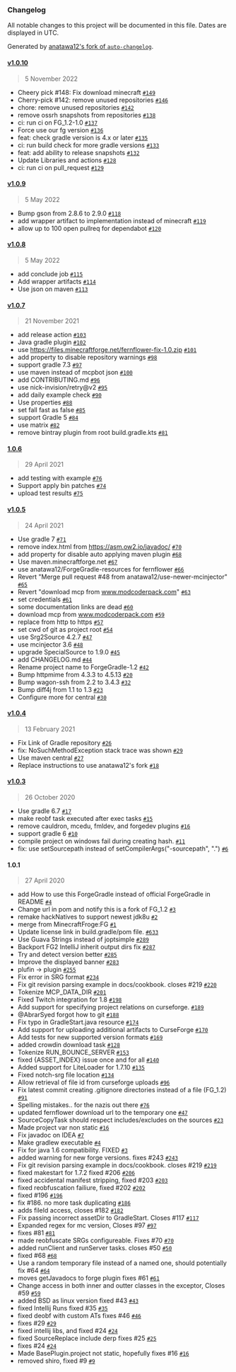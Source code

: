 ### Changelog

All notable changes to this project will be documented in this file. Dates are displayed in UTC.

Generated by [anatawa12's fork of `auto-changelog`](https://github.com/anatawa12/auto-changelog).

#### [v1.0.10](https://github.com/anatawa12/ForgeGradle-1.2/compare/v1.0.9...v1.0.10)

> 5 November 2022

- Cheery pick #148: Fix download minecraft [`#149`](https://github.com/anatawa12/ForgeGradle-1.2/pull/149)
- Cherry-pick #142: remove unused repositories [`#146`](https://github.com/anatawa12/ForgeGradle-1.2/pull/146)
- chore: remove unused repositories [`#142`](https://github.com/anatawa12/ForgeGradle-1.2/pull/142)
- remove ossrh snapshots from repositories [`#138`](https://github.com/anatawa12/ForgeGradle-1.2/pull/138)
- ci: run ci on FG_1.2-1.0 [`#137`](https://github.com/anatawa12/ForgeGradle-1.2/pull/137)
- Force use our fg version [`#136`](https://github.com/anatawa12/ForgeGradle-1.2/pull/136)
- feat: check gradle version is 4.x or later [`#135`](https://github.com/anatawa12/ForgeGradle-1.2/pull/135)
- ci: run build check for more gradle versions [`#133`](https://github.com/anatawa12/ForgeGradle-1.2/pull/133)
- feat: add ability to release snapshots [`#132`](https://github.com/anatawa12/ForgeGradle-1.2/pull/132)
- Update Libraries and actions [`#128`](https://github.com/anatawa12/ForgeGradle-1.2/pull/128)
- ci: run ci on pull_request [`#129`](https://github.com/anatawa12/ForgeGradle-1.2/pull/129)

#### [v1.0.9](https://github.com/anatawa12/ForgeGradle-1.2/compare/v1.0.8...v1.0.9)

> 5 May 2022

- Bump gson from 2.8.6 to 2.9.0 [`#118`](https://github.com/anatawa12/ForgeGradle-1.2/pull/118)
- add wrapper artifact to implementation instead of minecraft [`#119`](https://github.com/anatawa12/ForgeGradle-1.2/pull/119)
- allow up to 100 open pullreq for dependabot [`#120`](https://github.com/anatawa12/ForgeGradle-1.2/pull/120)

#### [v1.0.8](https://github.com/anatawa12/ForgeGradle-1.2/compare/v1.0.7...v1.0.8)

> 5 May 2022

- add conclude job [`#115`](https://github.com/anatawa12/ForgeGradle-1.2/pull/115)
- Add wrapper artifacts [`#114`](https://github.com/anatawa12/ForgeGradle-1.2/pull/114)
- Use json on maven [`#113`](https://github.com/anatawa12/ForgeGradle-1.2/pull/113)

#### [v1.0.7](https://github.com/anatawa12/ForgeGradle-1.2/compare/1.0.6...v1.0.7)

> 21 November 2021

- add release action [`#103`](https://github.com/anatawa12/ForgeGradle-1.2/pull/103)
- Java gradle plugin [`#102`](https://github.com/anatawa12/ForgeGradle-1.2/pull/102)
- use https://files.minecraftforge.net/fernflower-fix-1.0.zip [`#101`](https://github.com/anatawa12/ForgeGradle-1.2/pull/101)
- add property to disable repository warnings [`#98`](https://github.com/anatawa12/ForgeGradle-1.2/pull/98)
- support gradle 7.3 [`#97`](https://github.com/anatawa12/ForgeGradle-1.2/pull/97)
- use maven instead of mcpbot json [`#100`](https://github.com/anatawa12/ForgeGradle-1.2/pull/100)
- add CONTRIBUTING.md [`#96`](https://github.com/anatawa12/ForgeGradle-1.2/pull/96)
- use nick-invision/retry@v2 [`#95`](https://github.com/anatawa12/ForgeGradle-1.2/pull/95)
- add daily example check [`#90`](https://github.com/anatawa12/ForgeGradle-1.2/pull/90)
- Use properties [`#88`](https://github.com/anatawa12/ForgeGradle-1.2/pull/88)
- set fall fast as false [`#85`](https://github.com/anatawa12/ForgeGradle-1.2/pull/85)
- support Gradle 5 [`#84`](https://github.com/anatawa12/ForgeGradle-1.2/pull/84)
- use matrix [`#82`](https://github.com/anatawa12/ForgeGradle-1.2/pull/82)
- remove bintray plugin from root build.gradle.kts [`#81`](https://github.com/anatawa12/ForgeGradle-1.2/pull/81)

#### [1.0.6](https://github.com/anatawa12/ForgeGradle-1.2/compare/v1.0.5...1.0.6)

> 29 April 2021

- add testing with example [`#76`](https://github.com/anatawa12/ForgeGradle-1.2/pull/76)
- Support apply bin patches [`#74`](https://github.com/anatawa12/ForgeGradle-1.2/pull/74)
- upload test results [`#75`](https://github.com/anatawa12/ForgeGradle-1.2/pull/75)

#### [v1.0.5](https://github.com/anatawa12/ForgeGradle-1.2/compare/v1.0.4...v1.0.5)

> 24 April 2021

- Use gradle 7 [`#71`](https://github.com/anatawa12/ForgeGradle-1.2/pull/71)
- remove index.html from https://asm.ow2.io/javadoc/ [`#70`](https://github.com/anatawa12/ForgeGradle-1.2/pull/70)
- add property for disable auto applying maven plugin [`#68`](https://github.com/anatawa12/ForgeGradle-1.2/pull/68)
- Use maven.minecraftforge.net [`#67`](https://github.com/anatawa12/ForgeGradle-1.2/pull/67)
- use anatawa12/ForgeGradle-resources for fernflower [`#66`](https://github.com/anatawa12/ForgeGradle-1.2/pull/66)
- Revert "Merge pull request #48 from anatawa12/use-newer-mcinjector" [`#65`](https://github.com/anatawa12/ForgeGradle-1.2/pull/65)
- Revert "download mcp from www.modcoderpack.com" [`#63`](https://github.com/anatawa12/ForgeGradle-1.2/pull/63)
- set credentials [`#61`](https://github.com/anatawa12/ForgeGradle-1.2/pull/61)
- some documentation links are dead [`#60`](https://github.com/anatawa12/ForgeGradle-1.2/pull/60)
- download mcp from www.modcoderpack.com [`#59`](https://github.com/anatawa12/ForgeGradle-1.2/pull/59)
- replace from http to https [`#57`](https://github.com/anatawa12/ForgeGradle-1.2/pull/57)
- set cwd of git as project root [`#54`](https://github.com/anatawa12/ForgeGradle-1.2/pull/54)
- use Srg2Source 4.2.7 [`#47`](https://github.com/anatawa12/ForgeGradle-1.2/pull/47)
- use mcinjector 3.6 [`#48`](https://github.com/anatawa12/ForgeGradle-1.2/pull/48)
- upgrade SpecialSource to 1.9.0 [`#45`](https://github.com/anatawa12/ForgeGradle-1.2/pull/45)
- add CHANGELOG.md [`#44`](https://github.com/anatawa12/ForgeGradle-1.2/pull/44)
- Rename project name to ForgeGradle-1.2 [`#42`](https://github.com/anatawa12/ForgeGradle-1.2/pull/42)
- Bump httpmime from 4.3.3 to 4.5.13 [`#20`](https://github.com/anatawa12/ForgeGradle-1.2/pull/20)
- Bump wagon-ssh from 2.2 to 3.4.3 [`#32`](https://github.com/anatawa12/ForgeGradle-1.2/pull/32)
- Bump diff4j from 1.1 to 1.3 [`#23`](https://github.com/anatawa12/ForgeGradle-1.2/pull/23)
- Configure more for central [`#30`](https://github.com/anatawa12/ForgeGradle-1.2/pull/30)

#### [v1.0.4](https://github.com/anatawa12/ForgeGradle-1.2/compare/v1.0.3...v1.0.4)

> 13 February 2021

- Fix Link of Gradle repository [`#26`](https://github.com/anatawa12/ForgeGradle-1.2/pull/26)
- fix: NoSuchMethodException stack trace was shown [`#29`](https://github.com/anatawa12/ForgeGradle-1.2/pull/29)
- Use maven central [`#27`](https://github.com/anatawa12/ForgeGradle-1.2/pull/27)
- Replace instructions to use anatawa12's fork [`#18`](https://github.com/anatawa12/ForgeGradle-1.2/pull/18)

#### [v1.0.3](https://github.com/anatawa12/ForgeGradle-1.2/compare/1.0.1...v1.0.3)

> 26 October 2020

- Use gradle 6.7 [`#17`](https://github.com/anatawa12/ForgeGradle-1.2/pull/17)
- make reobf task executed after exec tasks [`#15`](https://github.com/anatawa12/ForgeGradle-1.2/pull/15)
- remove cauldron, mcedu, fmldev, and forgedev plugins [`#16`](https://github.com/anatawa12/ForgeGradle-1.2/pull/16)
- support gradle 6 [`#10`](https://github.com/anatawa12/ForgeGradle-1.2/pull/10)
- compile project on windows fail during creating hash. [`#11`](https://github.com/anatawa12/ForgeGradle-1.2/pull/11)
- fix: use setSourcepath instead of setCompilerArgs("-sourcepath", ".") [`#6`](https://github.com/anatawa12/ForgeGradle-1.2/pull/6)

#### 1.0.1

> 27 April 2020

- add How to use this ForgeGradle instead of official ForgeGradle in README [`#4`](https://github.com/anatawa12/ForgeGradle-1.2/pull/4)
- Change url in pom and notify this is a fork of FG_1.2 [`#3`](https://github.com/anatawa12/ForgeGradle-1.2/pull/3)
- remake hackNatives to support newest jdk8u [`#2`](https://github.com/anatawa12/ForgeGradle-1.2/pull/2)
- merge from MinecraftFroge:FG [`#1`](https://github.com/anatawa12/ForgeGradle-1.2/pull/1)
- Update license link in build.gradle/pom file. [`#633`](https://github.com/anatawa12/ForgeGradle-1.2/pull/633)
- Use Guava Strings instead of joptsimple [`#289`](https://github.com/anatawa12/ForgeGradle-1.2/pull/289)
- Backport FG2 IntelliJ inherit output dirs fix [`#287`](https://github.com/anatawa12/ForgeGradle-1.2/pull/287)
- Try and detect version better [`#285`](https://github.com/anatawa12/ForgeGradle-1.2/pull/285)
- Improve the displayed banner [`#283`](https://github.com/anatawa12/ForgeGradle-1.2/pull/283)
- plufin -&gt; plugin [`#255`](https://github.com/anatawa12/ForgeGradle-1.2/pull/255)
- Fix error in SRG format [`#234`](https://github.com/anatawa12/ForgeGradle-1.2/pull/234)
- Fix git revision parsing example in docs/cookbook. closes #219 [`#220`](https://github.com/anatawa12/ForgeGradle-1.2/pull/220)
- Tokenize MCP_DATA_DIR [`#201`](https://github.com/anatawa12/ForgeGradle-1.2/pull/201)
- Fixed Twitch integration for 1.8 [`#198`](https://github.com/anatawa12/ForgeGradle-1.2/pull/198)
- Add support for specifying project relations on curseforge. [`#189`](https://github.com/anatawa12/ForgeGradle-1.2/pull/189)
- @AbrarSyed forgot how to git [`#188`](https://github.com/anatawa12/ForgeGradle-1.2/pull/188)
- Fix typo in GradleStart.java resource [`#174`](https://github.com/anatawa12/ForgeGradle-1.2/pull/174)
- Add support for uploading additional artifacts to CurseForge [`#170`](https://github.com/anatawa12/ForgeGradle-1.2/pull/170)
- Add tests for new supported version formats [`#169`](https://github.com/anatawa12/ForgeGradle-1.2/pull/169)
- added crowdin download task [`#128`](https://github.com/anatawa12/ForgeGradle-1.2/pull/128)
- Tokenize RUN_BOUNCE_SERVER [`#153`](https://github.com/anatawa12/ForgeGradle-1.2/pull/153)
- fixed {ASSET_INDEX} issue once and for all [`#140`](https://github.com/anatawa12/ForgeGradle-1.2/pull/140)
- Added support for LiteLoader for 1.7.10 [`#135`](https://github.com/anatawa12/ForgeGradle-1.2/pull/135)
- Fixed notch-srg file location [`#134`](https://github.com/anatawa12/ForgeGradle-1.2/pull/134)
- Allow retrieval of file id from curseforge uploads [`#96`](https://github.com/anatawa12/ForgeGradle-1.2/pull/96)
- Fix latest commit creating .gitignore directories instead of a file (FG_1.2) [`#91`](https://github.com/anatawa12/ForgeGradle-1.2/pull/91)
- Spelling mistakes..  for the nazis out there [`#76`](https://github.com/anatawa12/ForgeGradle-1.2/pull/76)
- updated fernflower download url to the temporary one [`#47`](https://github.com/anatawa12/ForgeGradle-1.2/pull/47)
- SourceCopyTask should respect includes/excludes on the sources [`#23`](https://github.com/anatawa12/ForgeGradle-1.2/pull/23)
- Made project var non static [`#16`](https://github.com/anatawa12/ForgeGradle-1.2/pull/16)
- Fix javadoc on IDEA [`#7`](https://github.com/anatawa12/ForgeGradle-1.2/pull/7)
- Make gradlew executable [`#4`](https://github.com/anatawa12/ForgeGradle-1.2/pull/4)
- Fix for java 1.6 compatibility. FIXED [`#3`](https://github.com/anatawa12/ForgeGradle-1.2/pull/3)
- added warning for new forge versions. fixes #243 [`#243`](https://github.com/anatawa12/ForgeGradle-1.2/issues/243)
- Fix git revision parsing example in docs/cookbook. closes #219 [`#219`](https://github.com/anatawa12/ForgeGradle-1.2/issues/219)
- fixed makestart for 1.7.2  fixed #206 [`#206`](https://github.com/anatawa12/ForgeGradle-1.2/issues/206)
- fixed accidental manifest stripping, fixed #203 [`#203`](https://github.com/anatawa12/ForgeGradle-1.2/issues/203)
- fixed reobfuscation failiure, fixed #202 [`#202`](https://github.com/anatawa12/ForgeGradle-1.2/issues/202)
- fixed #196 [`#196`](https://github.com/anatawa12/ForgeGradle-1.2/issues/196)
- fix #186. no more task duplicating [`#186`](https://github.com/anatawa12/ForgeGradle-1.2/issues/186)
- adds fileId access, closes #182 [`#182`](https://github.com/anatawa12/ForgeGradle-1.2/issues/182)
- Fix passing incorrect assetDir to GradleStart. Closes #117 [`#117`](https://github.com/anatawa12/ForgeGradle-1.2/issues/117)
- Expanded regex for mc version, Closes #97 [`#97`](https://github.com/anatawa12/ForgeGradle-1.2/issues/97)
- fixes #81 [`#81`](https://github.com/anatawa12/ForgeGradle-1.2/issues/81)
- made reobfuscate SRGs configureable. Fixes #70 [`#70`](https://github.com/anatawa12/ForgeGradle-1.2/issues/70)
- added runClient and runServer tasks. closes #50 [`#50`](https://github.com/anatawa12/ForgeGradle-1.2/issues/50)
- fixed #68 [`#68`](https://github.com/anatawa12/ForgeGradle-1.2/issues/68)
- Use a random temporary file instead of a named one, should potentially fix #64 [`#64`](https://github.com/anatawa12/ForgeGradle-1.2/issues/64)
- moves getJavadocs to forge plugin fixes #61 [`#61`](https://github.com/anatawa12/ForgeGradle-1.2/issues/61)
- Change access in both inner and outter classes in the exceptor, Closes #59 [`#59`](https://github.com/anatawa12/ForgeGradle-1.2/issues/59)
- added BSD as linux version fixed #43 [`#43`](https://github.com/anatawa12/ForgeGradle-1.2/issues/43)
- fixed Intellij Runs fixed #35 [`#35`](https://github.com/anatawa12/ForgeGradle-1.2/issues/35)
- fixed deobf with custom ATs fixes #46 [`#46`](https://github.com/anatawa12/ForgeGradle-1.2/issues/46)
- fixes #29 [`#29`](https://github.com/anatawa12/ForgeGradle-1.2/issues/29)
- fixed intellij libs, and fixed #24 [`#24`](https://github.com/anatawa12/ForgeGradle-1.2/issues/24)
- fixed SourceReplace include derp fixes #25 [`#25`](https://github.com/anatawa12/ForgeGradle-1.2/issues/25)
- fixes #24 [`#24`](https://github.com/anatawa12/ForgeGradle-1.2/issues/24)
- Made BasePlugin.project not static, hopefully fixes #16 [`#16`](https://github.com/anatawa12/ForgeGradle-1.2/issues/16)
- removed shiro, fixed #9 [`#9`](https://github.com/anatawa12/ForgeGradle-1.2/issues/9)
